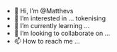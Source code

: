 - 👋 Hi, I’m @Matthevs
- 👀 I’m interested in ... tokenising 
- 🌱 I’m currently learning ...
- 💞️ I’m looking to collaborate on ...
- 📫 How to reach me ...

<!---
Matthevs/Matthevs is a ✨ special ✨ repository because its `README.md` (this file) appears on your GitHub profile.
You can click the Preview link to take a look at your changes.
--->

